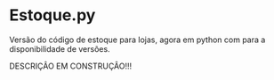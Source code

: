 # Estoque.py
Versão do código de estoque para lojas, agora em python com para a disponibilidade de versões.

DESCRIÇÂO EM CONSTRUÇÂO!!!
